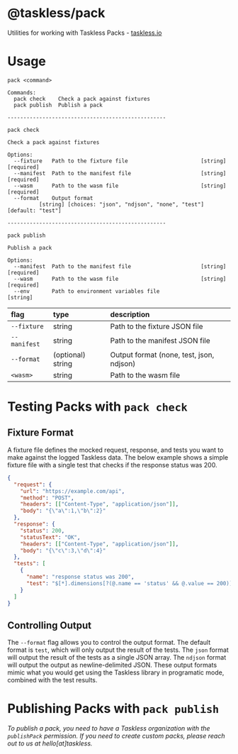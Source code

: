 # @taskless/pack

Utilities for working with Taskless Packs - [taskless.io](https://www.taskless.io)

# Usage

```
pack <command>

Commands:
  pack check    Check a pack against fixtures
  pack publish  Publish a pack

--------------------------------------------------

pack check

Check a pack against fixtures

Options:
  --fixture   Path to the fixture file                       [string] [required]
  --manifest  Path to the manifest file                      [string] [required]
  --wasm      Path to the wasm file                          [string] [required]
  --format    Output format
          [string] [choices: "json", "ndjson", "none", "test"] [default: "test"]

--------------------------------------------------

pack publish

Publish a pack

Options:
  --manifest  Path to the manifest file                      [string] [required]
  --wasm      Path to the wasm file                          [string] [required]
  --env       Path to environment variables file                        [string]
```

| flag         | type              | description                              |
| :----------- | :---------------- | :--------------------------------------- |
| `--fixture`  | string            | Path to the fixture JSON file            |
| `--manifest` | string            | Path to the manifest JSON file           |
| `--format`   | (optional) string | Output format (none, test, json, ndjson) |
| `<wasm>`     | string            | Path to the wasm file                    |

# Testing Packs with `pack check`

## Fixture Format

A fixture file defines the mocked request, response, and tests you want to make against the logged Taskless data. The below example shows a simple fixture file with a single test that checks if the response status was 200.

```json
{
  "request": {
    "url": "https://example.com/api",
    "method": "POST",
    "headers": [["Content-Type", "application/json"]],
    "body": "{\"a\":1,\"b\":2}"
  },
  "response": {
    "status": 200,
    "statusText": "OK",
    "headers": [["Content-Type", "application/json"]],
    "body": "{\"c\":3,\"d\":4}"
  },
  "tests": [
    {
      "name": "response status was 200",
      "test": "$[*].dimensions[?(@.name == 'status' && @.value == 200)]"
    }
  ]
}
```

## Controlling Output

The `--format` flag allows you to control the output format. The default format is `test`, which will only output the result of the tests. The `json` format will output the result of the tests as a single JSON array. The `ndjson` format will output the output as newline-delimited JSON. These output formats mimic what you would get using the Taskless library in programatic mode, combined with the test results.

# Publishing Packs with `pack publish`

_To publish a pack, you need to have a Taskless organization with the `publishPack` permission. If you need to create custom packs, please reach out to us at hello[at]taskless._
